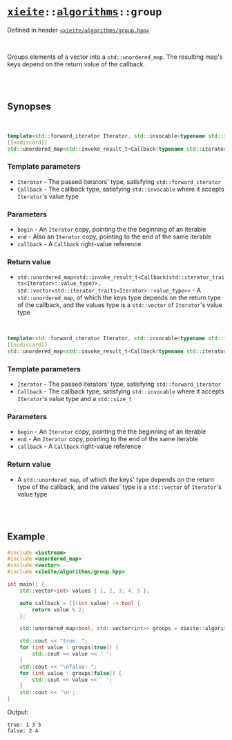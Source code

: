 # [`xieite`](../../README.md)`::`[`algorithms`](../../docs/algorithms.md)`::group`
Defined in header [`<xieite/algorithms/group.hpp>`](../../include/xieite/algorithms/group.hpp)

<br/>

Groups elements of a vector into a `std::unordered_map`. The resulting map's keys depend on the return value of the callback.

<br/><br/>

## Synopses

<br/>

```cpp
template<std::forward_iterator Iterator, std::invocable<typename std::iterator_traits<Iterator>::value_type> Callback>
[[nodiscard]]
std::unordered_map<std::invoke_result_t<Callback(typename std::iterator_traits<Iterator>::value_type)>, std::vector<typename std::iterator_traits<Iterator>::value_type>> group(const Iterator begin, const Iterator end, const Callback& callback);
```
### Template parameters
- `Iterator` - The passed iterators' type, satisfying `std::forward_iterator`
- `Callback` - The callback type, satisfying `std::invocable` where it accepts `Iterator`'s value type
### Parameters
- `begin` - An `Iterator` copy, pointing the the beginning of an iterable
- `end` - Also an `Iterator` copy, pointing to the end of the same iterable
- `callback` - A `Callback` right-value reference
### Return value
- `std::unordered_map<std::invoke_result_t<Callback(std::iterator_traits<Iterator>::value_type)>, std::vector<std::iterator_traits<Iterator>::value_type>>` - A `std::unordered_map`, of which the keys type depends on the return type of the callback, and the values type is a `std::vector` of `Iterator`'s value type

<br/>

```cpp
template<std::forward_iterator Iterator, std::invocable<typename std::iterator_traits<Iterator>::value_type, std::size_t> Callback>
[[nodiscard]]
std::unordered_map<std::invoke_result_t<Callback(typename std::iterator_traits<Iterator>::value_type, std::size_t)>, std::vector<typename std::iterator_traits<Iterator>::value_type>> group(Iterator begin, const Iterator end, const Callback& callback);
```
### Template parameters
- `Iterator` - The passed iterators' type, satisfying `std::forward_iterator`
- `Callback` - The callback type, satisfying `std::invocable` where it accepts `Iterator`'s value type and a `std::size_t`
### Parameters
- `begin` - An `Iterator` copy, pointing the the beginning of an iterable
- `end` - An `Iterator` copy, pointing to the end of the same iterable
- `callback` - A `Callback` right-value reference
### Return value
- A `std::unordered_map`, of which the keys' type depends on the return type of the callback, and the values' type is a `std::vector` of `Iterator`'s value type

<br/><br/>

## Example
```cpp
#include <iostream>
#include <unordered_map>
#include <vector>
#include <xieite/algorithms/group.hpp>

int main() {
	std::vector<int> values { 1, 2, 3, 4, 5 };

	auto callback = [](int value) -> bool {
		return value % 2;
	};

	std::unordered_map<bool, std::vector<int>> groups = xieite::algorithms::group(values, callback);

	std::cout << "true: ";
	for (int value : groups[true]) {
		std::cout << value << ' ';
	}
	std::cout << "\nfalse: ";
	for (int value : groups[false]) {
		std::cout << value << ' ';
	}
	std::cout << '\n';
}
```
Output:
```
true: 1 3 5
false: 2 4
```
